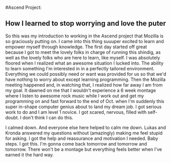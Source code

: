 #Ascend Project:
## How I learned to stop worrying and love the puter
<p>So this was my introduction to working in the Ascend project that Mozilla is so graciously putting on. I came into this thing suuuper excited to learn and empower myself through knowledge. The first day started off great because I got to meet the lovely folks in charge of running this shindig, as well as the lovely folks who are here to learn, like myself. I was absolutely floored when I realized what an awesome situation I lucked into. The ability to learn something I'm interested in in a perfectly tailored environment. Everything we could possibly need or want was provided for us so that we'd have nothing to worry about except learning programming. Then the Mozilla meeting happened and, in watching that, I realized how far away I am from my goal.  It dawned on me that I wouldn't experience a 6 week montage where I listen to awesome rock music while I work out and get my programming on and fast forward to the end of Oct. when I'm suddenly this super in-shape computer genius about to land my dream job. I got serious work to do and I am level 1 novice. I got scared, nervous, filled with self-doubt. I don't think I can do this. </p>
<p>I calmed down. And everyone else here helped to calm me down. Lukas and Kronda answered my questions without (amazingly) making me feel stupid for asking. I got the help and reassurance and motivation I needed. Baby steps. I got this. I'm gonna come back tomorrow and tomorrow and tomorrow. There won't be a montage but everything feels better when I've earned it the hard way. 